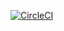 [![CircleCI](https://dl.circleci.com/status-badge/img/gh/cryptowater-si/CryptoWater.app/tree/main.svg?style=svg)](https://dl.circleci.com/status-badge/redirect/gh/cryptowater-si/CryptoWater.app/tree/main)
